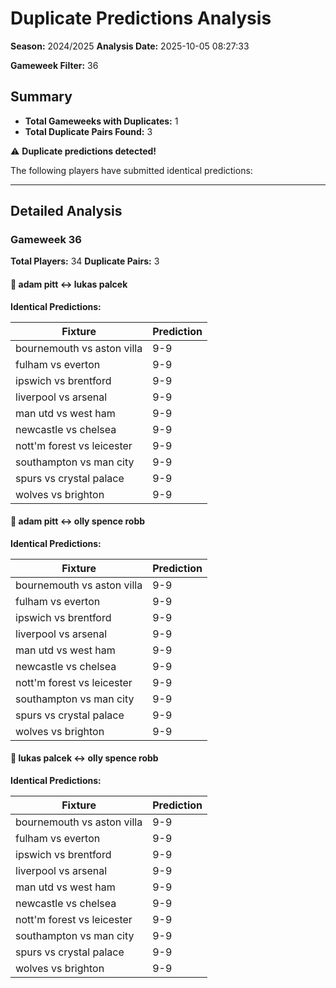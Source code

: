 # Duplicate Predictions Analysis

**Season:** 2024/2025
**Analysis Date:** 2025-10-05 08:27:33

**Gameweek Filter:** 36

## Summary

- **Total Gameweeks with Duplicates:** 1
- **Total Duplicate Pairs Found:** 3

⚠️ **Duplicate predictions detected!**

The following players have submitted identical predictions:

---

## Detailed Analysis

### Gameweek 36

**Total Players:** 34
**Duplicate Pairs:** 3

#### 🔴 adam pitt ↔ lukas palcek

**Identical Predictions:**

| Fixture | Prediction |
|---------|------------|
| bournemouth vs aston villa | 9-9 |
| fulham vs everton | 9-9 |
| ipswich vs brentford | 9-9 |
| liverpool vs arsenal | 9-9 |
| man utd vs west ham | 9-9 |
| newcastle vs chelsea | 9-9 |
| nott'm forest vs leicester | 9-9 |
| southampton vs man city | 9-9 |
| spurs vs crystal palace | 9-9 |
| wolves vs brighton | 9-9 |

#### 🔴 adam pitt ↔ olly spence robb

**Identical Predictions:**

| Fixture | Prediction |
|---------|------------|
| bournemouth vs aston villa | 9-9 |
| fulham vs everton | 9-9 |
| ipswich vs brentford | 9-9 |
| liverpool vs arsenal | 9-9 |
| man utd vs west ham | 9-9 |
| newcastle vs chelsea | 9-9 |
| nott'm forest vs leicester | 9-9 |
| southampton vs man city | 9-9 |
| spurs vs crystal palace | 9-9 |
| wolves vs brighton | 9-9 |

#### 🔴 lukas palcek ↔ olly spence robb

**Identical Predictions:**

| Fixture | Prediction |
|---------|------------|
| bournemouth vs aston villa | 9-9 |
| fulham vs everton | 9-9 |
| ipswich vs brentford | 9-9 |
| liverpool vs arsenal | 9-9 |
| man utd vs west ham | 9-9 |
| newcastle vs chelsea | 9-9 |
| nott'm forest vs leicester | 9-9 |
| southampton vs man city | 9-9 |
| spurs vs crystal palace | 9-9 |
| wolves vs brighton | 9-9 |
